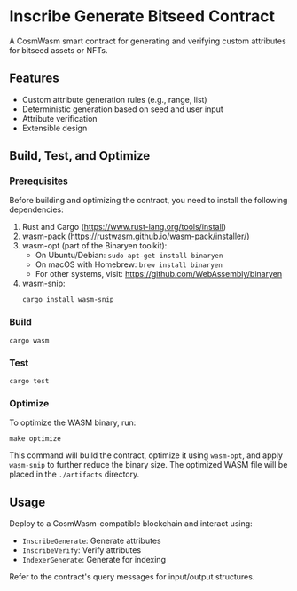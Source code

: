 # Inscribe Generate Bitseed Contract

A CosmWasm smart contract for generating and verifying custom attributes for bitseed assets or NFTs.

## Features

- Custom attribute generation rules (e.g., range, list)
- Deterministic generation based on seed and user input
- Attribute verification
- Extensible design

## Build, Test, and Optimize

### Prerequisites

Before building and optimizing the contract, you need to install the following dependencies:

1. Rust and Cargo (https://www.rust-lang.org/tools/install)
2. wasm-pack (https://rustwasm.github.io/wasm-pack/installer/)
3. wasm-opt (part of the Binaryen toolkit):
   - On Ubuntu/Debian: `sudo apt-get install binaryen`
   - On macOS with Homebrew: `brew install binaryen`
   - For other systems, visit: https://github.com/WebAssembly/binaryen
4. wasm-snip:
   ```
   cargo install wasm-snip
   ```

### Build

```
cargo wasm
```

### Test

```
cargo test
```

### Optimize

To optimize the WASM binary, run:

```
make optimize
```

This command will build the contract, optimize it using `wasm-opt`, and apply `wasm-snip` to further reduce the binary size. The optimized WASM file will be placed in the `./artifacts` directory.

## Usage

Deploy to a CosmWasm-compatible blockchain and interact using:
- `InscribeGenerate`: Generate attributes
- `InscribeVerify`: Verify attributes
- `IndexerGenerate`: Generate for indexing

Refer to the contract's query messages for input/output structures.
